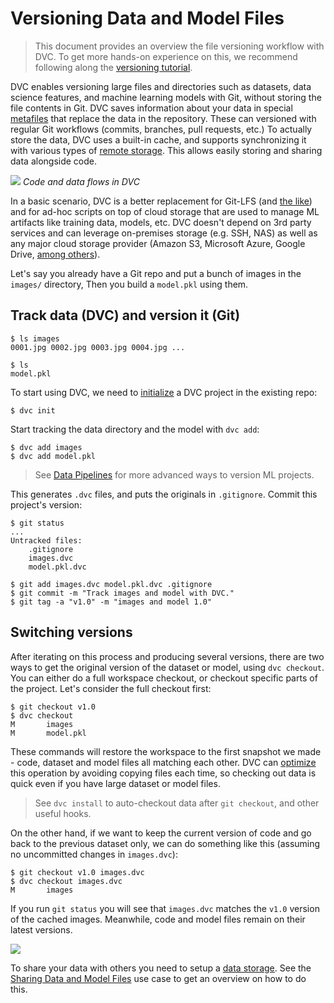 # Versioning Data and Model Files

> This document provides an overview the file versioning workflow with DVC. To
> get more hands-on experience on this, we recommend following along the
> [versioning tutorial](/doc/tutorials/versioning).

DVC enables versioning large files and directories such as datasets, data
science features, and machine learning models with Git, without storing the file
contents in Git. DVC saves information about your data in special
[metafiles](/doc/user-guide/dvc-files-and-directories) that replace the data in
the repository. These can versioned with regular Git workflows (commits,
branches, pull requests, etc.) To actually store the data, DVC uses a built-in
<abbr>cache</abbr>, and supports synchronizing it with various types of
[remote storage](/doc/command-reference/remote). This allows easily storing and
sharing data alongside code.

![](/img/model-versioning-diagram.png) _Code and data flows in DVC_

In a basic scenario, DVC is a better replacement for Git-LFS (and
[the like](/doc/user-guide/related-technologies)) and for ad-hoc scripts on top
of cloud storage that are used to manage ML <abbr>artifacts</abbr> like training
data, models, etc. DVC doesn't depend on 3rd party services and can leverage
on-premises storage (e.g. SSH, NAS) as well as any major cloud storage provider
(Amazon S3, Microsoft Azure, Google Drive,
[among others](/doc/command-reference/remote/add#supported-storage-types)).

Let's say you already have a Git repo and put a bunch of images in the `images/`
directory, Then you build a `model.pkl` using them.

## Track data (DVC) and version it (Git)

```dvc
$ ls images
0001.jpg 0002.jpg 0003.jpg 0004.jpg ...

$ ls
model.pkl
```

To start using DVC, we need to [initialize](/doc/command-reference/init) a
<abbr>DVC project</abbr> in the existing repo:

```dvc
$ dvc init
```

Start tracking the data directory and the model with `dvc add`:

```dvc
$ dvc add images
$ dvc add model.pkl
```

> See [Data Pipelines](/doc/start/data-pipelines) for more advanced ways to
> version ML projects.

This generates `.dvc` files, and puts the originals in `.gitignore`. Commit this
project's version:

```dvc
$ git status
...
Untracked files:
    .gitignore
    images.dvc
    model.pkl.dvc

$ git add images.dvc model.pkl.dvc .gitignore
$ git commit -m "Track images and model with DVC."
$ git tag -a "v1.0" -m "images and model 1.0"
```

## Switching versions

After iterating on this process and producing several versions, there are two
ways to get the original version of the dataset or model, using `dvc checkout`.
You can either do a full <abbr>workspace</abbr> checkout, or checkout specific
parts of the project. Let's consider the full checkout first:

```dvc
$ git checkout v1.0
$ dvc checkout
M       images
M       model.pkl
```

These commands will restore the workspace to the first snapshot we made - code,
dataset and model files all matching each other. DVC can
[optimize](/doc/user-guide/large-dataset-optimization) this operation by
avoiding copying files each time, so checking out data is quick even if you have
large dataset or model files.

> See `dvc install` to auto-checkout data after `git checkout`, and other useful
> hooks.

On the other hand, if we want to keep the current version of code and go back to
the previous dataset only, we can do something like this (assuming no
uncommitted changes in `images.dvc`):

```dvc
$ git checkout v1.0 images.dvc
$ dvc checkout images.dvc
M       images
```

If you run `git status` you will see that `images.dvc` matches the `v1.0`
version of the <abbr>cached</abbr> images. Meanwhile, code and model files
remain on their latest versions.

![](/img/versioning.png)

To share your data with others you need to setup a
[data storage](/doc/command-reference/remote). See the
[Sharing Data and Model Files](/doc/use-cases/sharing-data-and-model-files) use
case to get an overview on how to do this.
